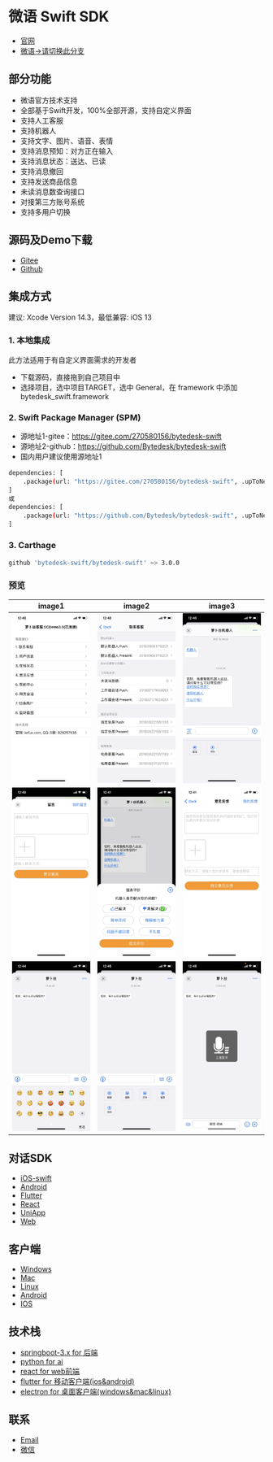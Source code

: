 <!--
 * @Author: jackning 270580156@qq.com
 * @Date: 2023-09-05 16:33:36
 * @LastEditors: jackning 270580156@qq.com
 * @LastEditTime: 2024-10-10 23:14:08
 * @Description: bytedesk.com https://github.com/Bytedesk/bytedesk
 *   Please be aware of the BSL license restrictions before installing Bytedesk IM – 
 *  selling, reselling, or hosting Bytedesk IM as a service is a breach of the terms and automatically terminates your rights under the license. 
 *  仅支持企业内部员工自用，严禁私自用于销售、二次销售或者部署SaaS方式销售 
 *  Business Source License 1.1: https://github.com/Bytedesk/bytedesk/blob/main/LICENSE 
 *  contact: 270580156@qq.com 
 *  联系：270580156@qq.com
 * Copyright (c) 2024 by bytedesk.com, All Rights Reserved. 
-->
# 微语 Swift SDK

- [官网](https://www.weiyuai.cn/)
- [微语->请切换此分支](https://gitee.com/270580156/bytedesk-swift/tree/luobosi/)

## 部分功能

- 微语官方技术支持
- 全部基于Swift开发，100%全部开源，支持自定义界面
- 支持人工客服
- 支持机器人
- 支持文字、图片、语音、表情
- 支持消息预知：对方正在输入
- 支持消息状态：送达、已读
- 支持消息撤回
- 支持发送商品信息
- 未读消息数查询接口
- 对接第三方账号系统
- 支持多用户切换

## 源码及Demo下载

- [Gitee](https://gitee.com/270580156/bytedesk-swift)
- [Github](https://github.com/Bytedesk/bytedesk-swift)

## 集成方式

建议: Xcode Version 14.3，最低兼容: iOS 13

### 1. 本地集成

此方法适用于有自定义界面需求的开发者

- 下载源码，直接拖到自己项目中
- 选择项目，选中项目TARGET，选中 General，在 framework 中添加 bytedesk_swift.framework

### 2. Swift Package Manager (SPM)

<!-- FIXME: 集成报错：
public headers ("include") directory path for 'bytedesk-oc' is invalid or not contained in the target -->
- 源地址1-gitee：<https://gitee.com/270580156/bytedesk-swift>
- 源地址2-github：<https://github.com/Bytedesk/bytedesk-swift>
- 国内用户建议使用源地址1
  
```bash
dependencies: [
    .package(url: "https://gitee.com/270580156/bytedesk-swift", .upToNextMajor(from: "3.0.0"))
]
或
dependencies: [
    .package(url: "https://github.com/Bytedesk/bytedesk-swift", .upToNextMajor(from: "3.0.0"))
]
```

### 3. Carthage

```bash
github 'bytedesk-swift/bytedesk-swift' ~> 3.0.0
```

### 预览

|                      image1                      |                       image2                       |                        image3                        |
| :----------------------------------------------: | :------------------------------------------------: | :--------------------------------------------------: |
| <img src="./images/ios_1.jpg" width="250"> | <img src="./images/ios_2.jpg" width="250">  |  <img src="./images/ios_3.jpg" width="250">  |
| <img src="./images/ios_4.jpg" width="250">  | <img src="./images/ios_5.jpg" width="250"> | <img src="./images/ios_6.jpg" width="250"> |
| <img src="./images/ios_7.jpg" width="250">  | <img src="./images/ios_8.jpg" width="250"> | <img src="./images/ios_9.jpg" width="250"> |

<!-- ### 参考步骤 -->

<!-- - <img src="https://www.weikefu.net/assets/spm/add-package-1.png" width="250"> 
- 此处输入源地址：<img src="https://www.weikefu.net/assets/spm/add-package-2.png" width="500">
- 加载中：<img src="https://www.weikefu.net/assets/spm/add-package-3.png" width="500">
- 点击Add Package：<img src="https://www.weikefu.net/assets/spm/add-package-4.png" width="500">
- 此处查看，如图为添加成功：<img src="https://www.weikefu.net/assets/spm/add-package-5.png" width="500">
- 如果没有bytedesk-oc，则需要手动添加：<img src="https://www.weikefu.net/assets/spm/add-package-6.png" width="500">
- 添加成功之后，便可以在源文件中引用：<img src="https://www.weikefu.net/assets/spm/add-package-7.png" width="500"> -->
<!-- #### 如果加载失败，建议重置 -->
<!-- - <img src="https://www.weikefu.net/assets/spm/add-package-8.png" width="500"> -->

## 对话SDK

<!-- - [iOS-oc](https://github.com/Bytedesk/bytedesk-oc) -->
<!-- - [React-native](https://github.com/bytedesk/bytedesk-react-native) -->
<!-- - [Vue](https://github.com/bytedesk/bytedesk-vue) -->
<!-- - [Browser-Extension](https://github.com/Bytedesk/bytedesk-browser-extention) -->
<!-- - [Vscode-plugin](https://github.com/bytedesk/bytedesk-vscode-plugin) -->
- [iOS-swift](https://github.com/Bytedesk/bytedesk-swift)
- [Android](https://github.com/bytedesk/bytedesk-android)
- [Flutter](https://github.com/bytedesk/bytedesk-flutter)
- [React](https://github.com/bytedesk/bytedesk-react)
- [UniApp](https://github.com/bytedesk/bytedesk-uniapp)
- [Web](https://github.com/bytedesk/bytedesk-web)

## 客户端

- [Windows](https://www.weiyuai.cn/download.html)
- [Mac](https://www.weiyuai.cn/download.html)
- [Linux](https://www.weiyuai.cn/download.html)
- [Android](https://www.weiyuai.cn/download.html)
- [IOS](https://www.weiyuai.cn/download.html)

## 技术栈

<!-- - [sofaboot](https://github.com/sofastack/sofa-boot/blob/master/README_ZH.md) for im server 基于金融级云原生架构-->
- [springboot-3.x for 后端](https://github.com/Bytedesk/bytedesk)
- [python for ai](https://github.com/Bytedesk/bytedesk-ai)
- [react for web前端](https://github.com/Bytedesk/bytedesk-react)
- [flutter for 移动客户端(ios&android)](https://github.com/Bytedesk/bytedesk-mobile)
- [electron for 桌面客户端(windows&mac&linux)](https://github.com/Bytedesk/bytedesk-desktop)

## 联系

- [Email](mailto:270580156@qq.com)
- [微信](./images/wechat.png)
